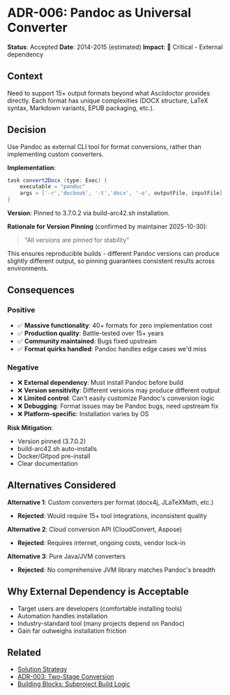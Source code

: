 # ADR-006: Pandoc as Universal Converter

**Status**: Accepted
**Date**: 2014-2015 (estimated)
**Impact**: 🔴 Critical - External dependency

## Context

Need to support 15+ output formats beyond what Asciidoctor provides directly. Each format has unique complexities (DOCX structure, LaTeX syntax, Markdown variants, EPUB packaging, etc.).

## Decision

Use Pandoc as external CLI tool for format conversions, rather than implementing custom converters.

**Implementation**:
```groovy
task convert2Docx (type: Exec) {
    executable = "pandoc"
    args = ['-r','docbook', '-t','docx', '-o', outputFile, inputFile]
}
```

**Version**: Pinned to 3.7.0.2 via build-arc42.sh installation.

**Rationale for Version Pinning** (confirmed by maintainer 2025-10-30):
> "All versions are pinned for stability"

This ensures reproducible builds - different Pandoc versions can produce slightly different output, so pinning guarantees consistent results across environments.

## Consequences

### Positive
- ✅ **Massive functionality**: 40+ formats for zero implementation cost
- ✅ **Production quality**: Battle-tested over 15+ years
- ✅ **Community maintained**: Bugs fixed upstream
- ✅ **Format quirks handled**: Pandoc handles edge cases we'd miss

### Negative
- ❌ **External dependency**: Must install Pandoc before build
- ❌ **Version sensitivity**: Different versions may produce different output
- ❌ **Limited control**: Can't easily customize Pandoc's conversion logic
- ❌ **Debugging**: Format issues may be Pandoc bugs, need upstream fix
- ❌ **Platform-specific**: Installation varies by OS

**Risk Mitigation**:
- Version pinned (3.7.0.2)
- build-arc42.sh auto-installs
- Docker/Gitpod pre-install
- Clear documentation

## Alternatives Considered

**Alternative 1**: Custom converters per format (docx4j, JLaTeXMath, etc.)
- **Rejected**: Would require 15+ tool integrations, inconsistent quality

**Alternative 2**: Cloud conversion API (CloudConvert, Aspose)
- **Rejected**: Requires internet, ongoing costs, vendor lock-in

**Alternative 3**: Pure Java/JVM converters
- **Rejected**: No comprehensive JVM library matches Pandoc's breadth

## Why External Dependency is Acceptable

- Target users are developers (comfortable installing tools)
- Automation handles installation
- Industry-standard tool (many projects depend on Pandoc)
- Gain far outweighs installation friction

## Related

- [Solution Strategy](../04-solution-strategy.md#decision-5-pandoc-as-universal-converter-vs-custom-implementation)
- [ADR-003: Two-Stage Conversion](ADR-003-two-stage-conversion-pipeline.md)
- [Building Blocks: Subproject Build Logic](../05-building-blocks.md#format-conversion-tasks)
